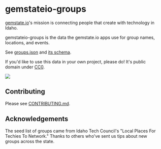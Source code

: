 # gemstateio-groups

[gemstate.io](https://www.gemstate.io)'s mission is connecting people that create with 
technology in Idaho.

gemstateio-groups is the data the gemstate.io apps use for group names, locations, and events.

See [groups.json](groups.json) and [its schema](groups.schema.json).

If you'd like to use this data in your own project, please do! It's public domain under [CC0](LICENSE).

[![](https://circleci.com/gh/waded/gemstateio-groups.png?style=shield)](https://circleci.com/gh/waded/gemstateio-groups)

## Contributing

Please see [CONTRIBUTING.md](CONTRIBUTING.md).

## Acknowledgements
The seed list of groups came from Idaho Tech Council's "Local Places For Techies To Network." 
Thanks to others who've sent us tips about new groups across the state.

